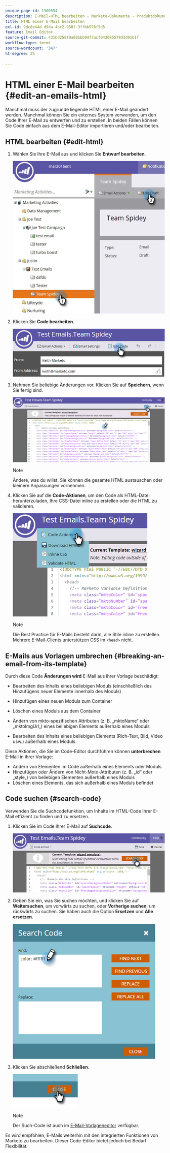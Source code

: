 ```yaml
---
unique-page-id: 1900554
description: E-Mail-HTML bearbeiten - Marketo-Dokumente - Produktdokumentation
title: HTML einer E-Mail bearbeiten
exl-id: 9dc8e44d-d9da-4bc2-950f-3ffbb976f5d5
feature: Email Editor
source-git-commit: 431bd258f9a68bbb9df7acf043085578d3d91b1f
workflow-type: tm+mt
source-wordcount: '347'
ht-degree: 2%

---
```


# HTML einer E-Mail bearbeiten {#edit-an-emails-html}

Manchmal muss der zugrunde liegende HTML einer E-Mail geändert werden. Manchmal können Sie ein externes System verwenden, um den Code Ihrer E-Mail zu entwerfen und zu erstellen. In beiden Fällen können Sie Code einfach aus dem E-Mail-Editor importieren und/oder bearbeiten.

## HTML bearbeiten {#edit-html}

1. Wählen Sie Ihre E-Mail aus und klicken Sie **Entwurf bearbeiten**.

   ![](assets/teamspidey.jpg)

1. Klicken Sie **Code bearbeiten**.

   ![](assets/two-4.png)

1. Nehmen Sie beliebige Änderungen vor. Klicken Sie auf **Speichern**, wenn Sie fertig sind.

   ![](assets/three-3.png)

   >[!NOTE]
   >
   >Ändere, was du willst. Sie können die gesamte HTML austauschen oder kleinere Anpassungen vornehmen.

1. Klicken Sie auf die **Code-Aktionen**, um den Code als HTML-Datei herunterzuladen, Ihre CSS-Datei inline zu erstellen oder die HTML zu validieren.

   ![](assets/four-2.png)

   >[!NOTE]
   >
   >Die Best Practice für E-Mails besteht darin, alle Stile inline zu erstellen. Mehrere E-Mail-Clients unterstützen CSS im `<head>` nicht.

## E-Mails aus Vorlagen umbrechen {#breaking-an-email-from-its-template}

Durch diese Code **Änderungen wird** E-Mail aus ihrer Vorlage beschädigt:

* Bearbeiten des Inhalts eines beliebigen Moduls (einschließlich des Hinzufügens neuer Elemente innerhalb des Moduls)
* Hinzufügen eines neuen Moduls zum Container
* Löschen eines Moduls aus dem Container

* Ändern von mkto-spezifischen Attributen (z. B. „mktoName“ oder „mktoImgUrl„) eines beliebigen Elements außerhalb eines Moduls
* Bearbeiten des Inhalts eines beliebigen Elements (Rich-Text, Bild, Video usw.) außerhalb eines Moduls

Diese Aktionen, die Sie im Code-Editor durchführen können **unterbrechen** E-Mail in ihrer Vorlage:

* Ändern von Elementen im Code außerhalb eines Elements oder Moduls
* Hinzufügen oder Ändern von Nicht-Moto-Attributen (z. B. „id“ oder „style„) von beliebigen Elementen außerhalb eines Moduls
* Löschen eines Elements, das sich außerhalb eines Moduls befindet

## Code suchen {#search-code}

Verwenden Sie die Suchcodefunktion, um Inhalte im HTML-Code Ihrer E-Mail effizient zu finden und zu ersetzen.

1. Klicken Sie im Code Ihrer E-Mail auf **Suchcode**.

   ![](assets/five-2.png)

1. Geben Sie ein, was Sie suchen möchten, und klicken Sie auf **Weitersuchen**, um vorwärts zu suchen, oder **Vorherige suchen**, um rückwärts zu suchen. Sie haben auch die Option **Ersetzen** und **Alle ersetzen**.

   ![](assets/six-1.png)

1. Klicken Sie abschließend **Schließen**.

   ![](assets/seven.png)

   >[!NOTE]
   >
   >Der Such-Code ist auch im [E-Mail-Vorlageneditor](/help/marketo/product-docs/email-marketing/general/email-editor-2/create-an-email-template.md) verfügbar.

Es wird empfohlen, E-Mails weiterhin mit den integrierten Funktionen von Marketo zu bearbeiten. Dieser Code-Editor bietet jedoch bei Bedarf Flexibilität.
